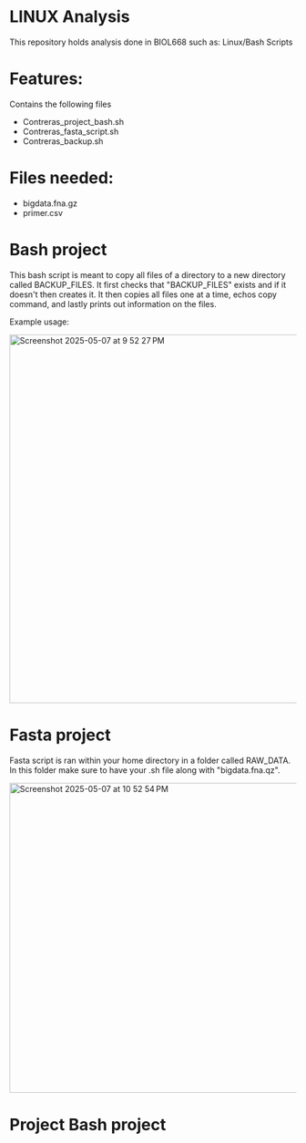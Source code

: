 # LINUX Analysis
This repository holds analysis done in BIOL668 such as: Linux/Bash Scripts

# Features:
Contains the following files
* Contreras_project_bash.sh
* Contreras_fasta_script.sh
* Contreras_backup.sh

# Files needed:
* bigdata.fna.gz
* primer.csv

# Bash project
This bash script is meant to copy all files of a directory to a new directory called BACKUP_FILES. It first checks that "BACKUP_FILES" exists and if it doesn't then creates it. It then copies all files one at a time, echos copy command, and lastly prints out information on the files. 

Example usage:

<img width="647" alt="Screenshot 2025-05-07 at 9 52 27 PM" src="https://github.com/user-attachments/assets/509e5e1e-25e5-4aba-9313-3f9d88ded0a0" />


# Fasta project

Fasta script is ran within your home directory in a folder called RAW_DATA. In this folder make sure to have your .sh file along with "bigdata.fna.qz". 

<img width="544" alt="Screenshot 2025-05-07 at 10 52 54 PM" src="https://github.com/user-attachments/assets/1ba34886-9384-446c-906d-d1d7e095c215" />


# Project Bash project




